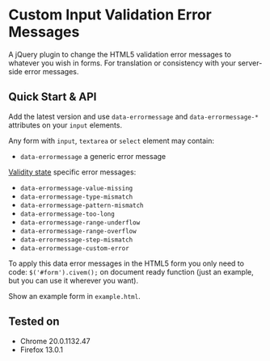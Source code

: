 # Custom Input Validation Error Messages

A jQuery plugin to change the HTML5 validation error messages to whatever you wish in forms. For translation or consistency with your server-side error messages.

## Quick Start & API

Add the latest version and use `data-errormessage` and `data-errormessage-*` attributes on your `input` elements.

Any form with `input`, `textarea` or `select` element may contain:

* `data-errormessage` a generic error message

[Validity state](http://dev.w3.org/html5/spec/constraints.html#validitystate) specific error messages:

* `data-errormessage-value-missing`
* `data-errormessage-type-mismatch`
* `data-errormessage-pattern-mismatch`
* `data-errormessage-too-long`
* `data-errormessage-range-underflow`
* `data-errormessage-range-overflow`
* `data-errormessage-step-mismatch`
* `data-errormessage-custom-error`

To apply this data error messages in the HTML5 form you only need to code: `$('#form').civem();` on document ready function (just an example, but you can use it wherever you want).

Show an example form in `example.html`.

## Tested on

* Chrome 20.0.1132.47
* Firefox 13.0.1
